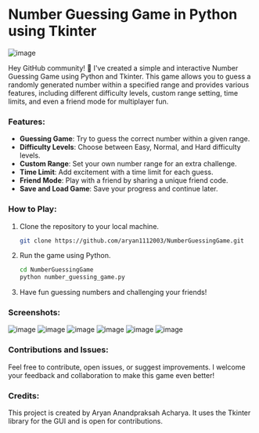 # Number Guessing Game in Python using Tkinter

![image](https://github.com/aryan1112003/Number-Guessing-Game/assets/67147314/49577d01-fe60-41e0-9a7d-ea3597bbc365)

Hey GitHub community! 👋 I've created a simple and interactive Number Guessing Game using Python and Tkinter. This game allows you to guess a randomly generated number within a specified range and provides various features, including different difficulty levels, custom range setting, time limits, and even a friend mode for multiplayer fun.

### Features:

- **Guessing Game**: Try to guess the correct number within a given range.
- **Difficulty Levels**: Choose between Easy, Normal, and Hard difficulty levels.
- **Custom Range**: Set your own number range for an extra challenge.
- **Time Limit**: Add excitement with a time limit for each guess.
- **Friend Mode**: Play with a friend by sharing a unique friend code.
- **Save and Load Game**: Save your progress and continue later.

### How to Play:

1. Clone the repository to your local machine.
   ```bash
   git clone https://github.com/aryan1112003/NumberGuessingGame.git
   ```

2. Run the game using Python.
   ```bash
   cd NumberGuessingGame
   python number_guessing_game.py
   ```

3. Have fun guessing numbers and challenging your friends!

### Screenshots:

![image](https://github.com/aryan1112003/Number-Guessing-Game/assets/67147314/5819e81d-921c-47e5-8b22-99c0bb130254)
![image](https://github.com/aryan1112003/Number-Guessing-Game/assets/67147314/f2c71f55-126d-47f2-8bf5-22a64dcef00b)
![image](https://github.com/aryan1112003/Number-Guessing-Game/assets/67147314/47d58511-9fca-47c5-baf7-740d2f00ad61)
![image](https://github.com/aryan1112003/Number-Guessing-Game/assets/67147314/0d2622ca-dd40-4a4d-8ba2-8faec47445d1)
![image](https://github.com/aryan1112003/Number-Guessing-Game/assets/67147314/ba5a34cc-ffc9-47fc-9779-f7407bf5b4bb)
![image](https://github.com/aryan1112003/Number-Guessing-Game/assets/67147314/2c5e101c-edfc-4f02-b3b6-167fb776a8ca)






### Contributions and Issues:

Feel free to contribute, open issues, or suggest improvements. I welcome your feedback and collaboration to make this game even better!

### Credits:

This project is created by Aryan Anandpraksah Acharya. It uses the Tkinter library for the GUI and is open for contributions.

